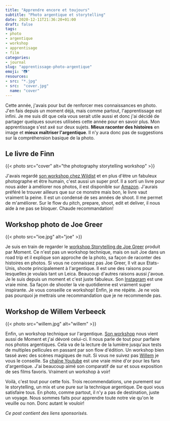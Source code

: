 ```yaml
---
title: "Apprendre encore et toujours"
subtitle: "Photo argentique et storytelling"
date: 2020-12-11T21:36:20+01:00
draft: false
tags: 
- photo
- argentique
- workshop
- apprentisage
- film
categories:
- journal
slug: "apprentissage-photo-argentique"
emoji: "📷"
resources:
- src: "*.jpg"
- src:  "cover.jpg"
  name: "cover"
---
```


Cette année, j'avais pour but de renforcer mes connaissances en photo. J'en fais depuis un moment déjà, mais comme partout, l'apprentissage est infini. Je me suis dit que cela vous serait utile aussi et donc j'ai décidé de partager quelques sources utilisées cette année pour en savoir plus. Mon apprentissage s'est axé sur deux sujets. **Mieux raconter des histoires** en image et **mieux maîtriser l'argentique**. Il n'y aura donc pas de suggestions sur la compréhension basique de la photo.

## Le livre de Finn

{{< photo src="cover" alt="the photography storytelling workshop" >}}

J'avais regardé [son workshop chez Wildist](https://www.wildist.co/product/the-ultimate-photo-storytelling-workshop) et en plus d'être un fabuleux photographe et être humain, c'est aussi un super prof. Il a sorti un livre pour nous aider à améliorer nos photos, il est disponible sur [Amazon](https://www.amazon.co.uk/Photography-Storytelling-Workshop-unforgettable-photographs/dp/0711254702/). J'aurais préféré le trouver ailleurs que sur ce monstre mais bon, le livre vaut vraiment la peine. Il est un condensé de ses années de shoot. Il me permet de m'améliorer. Sur le flow du pitch, prepare, shoot, edit et deliver, il nous aide à ne pas se bloquer. Chaude recommandation!

## Workshop photo de Joe Greer

{{< photo src="ioe.jpg" alt="joe" >}}

Je suis en train de regarder le [workshop Storytelling de Joe Greer](https://moment.8ocm68.net/rkjWR) produit par Moment. Ce n'est pas un workshop technique, mais on suit Joe dans un road trip et il explique son approche de la photo, sa façon de raconter des histoires en photos. Si vous ne connaissez pas Joe Greer, Il vit aux Etats-Unis, shoote principalement à l'argentique. Il est une des raisons pour lesquelles je voulais tant un Leica. Beaucoup d'autres raisons aussi j'avoue. Je le suis depuis un moment et c'est juste fabuleux. Son [Instagram](https://www.instagram.com/ioegreer/) est une vraie mine.  Sa façon de shooter la vie quotidienne est vraiment super inspirante. Je vous conseille ce workshop! Enfin, je me répète. Je ne vois pas pourquoi je mettrais une recommandation que je ne recommende pas.

## Workshop de Willem Verbeeck

{{< photo src="willem.jpg" alt="willem" >}}

Enfin, un workshop technique sur l'argentique. [Son workshop](https://moment.8ocm68.net/73eog) nous vient aussi de Moment et j'ai dévoré celui-ci. Il nous parle de tout pour parfaire nos photos argentiques. Cela va de la lecture de la lumière jusqu'aux tests de multiples pellicules en passant par son flow d'édition. Un workshop bien tassé avec des scènes magiques de nuit. Si vous ne suivez pas [Willem](https://www.instagram.com/willemverb/) je vous le conseille. Sa [chaîne Youtube](https://youtube.com/c/WillemVerbeeckFilms) est une vraie mine d'or pour les fans d'argentique. J'ai beaucoup aimé son comparatif de sur et sous exposition de ses films favoris. Vraiment un workshop à voir!

Voilà, c'est tout pour cette fois. Trois recommendations, une purement sur le storytelling, un mix et une pure sur la technique argentique. De quoi vous satisfaire tous. En photo, comme partout, il n'y a pas de destination, juste un voyage. Nous sommes faits pour apprendre toute notre vie qu'on le veuille ou non. Donc autant le vouloir!

*Ce post contient des liens sponsorisés.*